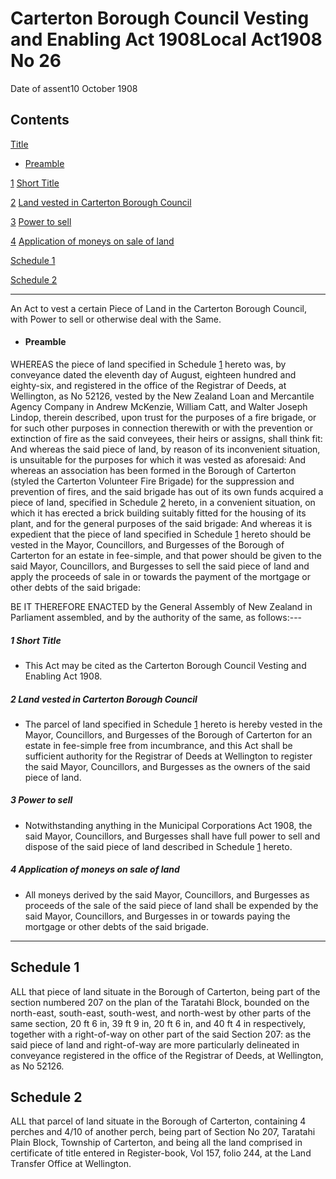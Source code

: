 # Carterton Borough Council Vesting and Enabling Act 1908Local Act1908 No 26

Date of assent10 October 1908

## Contents

[Title][0]

* [Preamble][1]

[1][2] [Short Title][2]

[2][3] [Land vested in Carterton Borough Council][3]

[3][4] [Power to sell][4]

[4][5] [Application of moneys on sale of land][5]

[Schedule 1][6]  
[][6]

[Schedule 2][7]  
[][7]

---

An Act to vest a certain Piece of Land in the Carterton Borough Council, with Power to sell or otherwise deal with the Same.

* #### Preamble

WHEREAS the piece of land specified in Schedule [1][6] hereto was, by conveyance dated the eleventh day of August, eighteen hundred and eighty-six, and registered in the office of the Registrar of Deeds, at Wellington, as No 52126, vested by the New Zealand Loan and Mercantile Agency Company in Andrew McKenzie, William Catt, and Walter Joseph Lindop, therein described, upon trust for the purposes of a fire brigade, or for such other purposes in connection therewith or with the prevention or extinction of fire as the said conveyees, their heirs or assigns, shall think fit: And whereas the said piece of land, by reason of its inconvenient situation, is unsuitable for the purposes for which it was vested as aforesaid: And whereas an association has been formed in the Borough of Carterton (styled the Carterton Volunteer Fire Brigade) for the suppression and prevention of fires, and the said brigade has out of its own funds acquired a piece of land, specified in Schedule [2][7] hereto, in a convenient situation, on which it has erected a brick building suitably fitted for the housing of its plant, and for the general purposes of the said brigade: And whereas it is expedient that the piece of land specified in Schedule [1][6] hereto should be vested in the Mayor, Councillors, and Burgesses of the Borough of Carterton for an estate in fee-simple, and that power should be given to the said Mayor, Councillors, and Burgesses to sell the said piece of land and apply the proceeds of sale in or towards the payment of the mortgage or other debts of the said brigade:

BE IT THEREFORE ENACTED by the General Assembly of New Zealand in Parliament assembled, and by the authority of the same, as follows:---

##### 1 Short Title

* This Act may be cited as the Carterton Borough Council Vesting and Enabling Act 1908\.

##### 2 Land vested in Carterton Borough Council

* The parcel of land specified in Schedule [1][6] hereto is hereby vested in the Mayor, Councillors, and Burgesses of the Borough of Carterton for an estate in fee-simple free from incumbrance, and this Act shall be sufficient authority for the Registrar of Deeds at Wellington to register the said Mayor, Councillors, and Burgesses as the owners of the said piece of land.

##### 3 Power to sell

* Notwithstanding anything in the Municipal Corporations Act 1908, the said Mayor, Councillors, and Burgesses shall have full power to sell and dispose of the said piece of land described in Schedule [1][6] hereto.

##### 4 Application of moneys on sale of land

* All moneys derived by the said Mayor, Councillors, and Burgesses as proceeds of the sale of the said piece of land shall be expended by the said Mayor, Councillors, and Burgesses in or towards paying the mortgage or other debts of the said brigade.

---

## Schedule 1

ALL that piece of land situate in the Borough of Carterton, being part of the section numbered 207 on the plan of the Taratahi Block, bounded on the north-east, south-east, south-west, and north-west by other parts of the same section, 20 ft 6 in, 39 ft 9 in, 20 ft 6 in, and 40 ft 4 in respectively, together with a right-of-way on other part of the said Section 207: as the said piece of land and right-of-way are more particularly delineated in conveyance registered in the office of the Registrar of Deeds, at Wellington, as No 52126\.

## Schedule 2

ALL that parcel of land situate in the Borough of Carterton, containing 4 perches and 4/10 of another perch, being part of Section No 207, Taratahi Plain Block, Township of Carterton, and being all the land comprised in certificate of title entered in Register-book, Vol 157, folio 244, at the Land Transfer Office at Wellington.

[0]: http://www.legislation.govt.nz/act/local/1908/0026/latest/whole.html#DLM33692
[1]: http://www.legislation.govt.nz/act/local/1908/0026/latest/whole.html#DLM33693
[2]: http://www.legislation.govt.nz/act/local/1908/0026/latest/whole.html#DLM33696
[3]: http://www.legislation.govt.nz/act/local/1908/0026/latest/whole.html#DLM33697
[4]: http://www.legislation.govt.nz/act/local/1908/0026/latest/whole.html#DLM33698
[5]: http://www.legislation.govt.nz/act/local/1908/0026/latest/whole.html#DLM33699
[6]: http://www.legislation.govt.nz/act/local/1908/0026/latest/whole.html#DLM34200
[7]: http://www.legislation.govt.nz/act/local/1908/0026/latest/whole.html#DLM34201